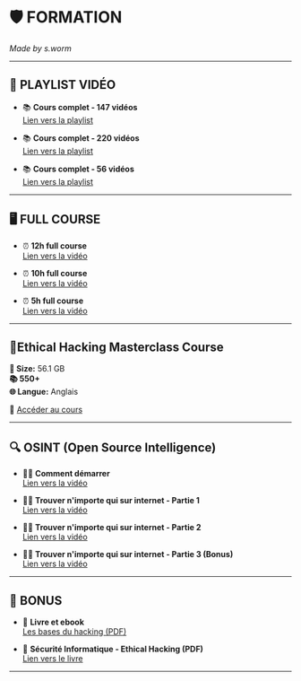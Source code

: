 # 🛡️ **FORMATION**

*Made by s.worm*

---

## 🎥 **PLAYLIST VIDÉO**

- 📚 **Cours complet - 147 vidéos**  
  [Lien vers la playlist](https://youtube.com/playlist?list=PLoIA0X2_zqE31xJe4jVMfUcQYlwFW0lbL&si=WpXFVMbrZygKr4Iv)

- 📚 **Cours complet - 220 vidéos**  
  [Lien vers la playlist](https://youtube.com/playlist?list=PLKS0AQTW863IdNyI5G-O0TWYbGhW6eaZ_&si=w65R5i9L-d1kkYcQ)

- 📚 **Cours complet - 56 vidéos**  
  [Lien vers la playlist](https://youtube.com/playlist?list=PL1hSAEEvtOapTU9KTdZM4wZKlt4DdATgO&si=UfEg4IvoW0Tu55G_)

---

## 🖥️ **FULL COURSE**

- ⏰ **12h full course**  
  [Lien vers la vidéo](https://youtu.be/fNzpcB7ODxQ?si=rvpTtvDeICt0VNPe)

- ⏰ **10h full course**  
  [Lien vers la vidéo](https://youtu.be/w_oxcjPOWos?si=N4Xff_4GZUAj3UEt)

- ⏰ **5h full course**  
  [Lien vers la vidéo](https://youtu.be/EZ_bUnO19jk?si=Id3LkAM6VGxGx7eS)

---

## 🔐**Ethical Hacking Masterclass Course**

**💾 Size:** 56.1 GB  
**📚 550+**  
**🌐 Langue:** Anglais

🔗 [Accéder au cours](https://drive.google.com/drive/folders/1mZwaNmPJB6OcGf-lSejIvbU8y2YxjDt4)

---

## 🔍 **OSINT (Open Source Intelligence)**

- 🕵️‍♂️ **Comment démarrer**  
  [Lien vers la vidéo](https://www.youtube.com/watch?v=AZvLBSlwCgo)

- 🕵️‍♂️ **Trouver n'importe qui sur internet - Partie 1**  
  [Lien vers la vidéo](https://www.youtube.com/watch?v=NqNg2SKtNAk)

- 🕵️‍♂️ **Trouver n'importe qui sur internet - Partie 2**  
  [Lien vers la vidéo](https://www.youtube.com/watch?v=ni8JS_IfBDk)

- 🕵️‍♂️ **Trouver n'importe qui sur internet - Partie 3 (Bonus)**  
  [Lien vers la vidéo](https://www.youtube.com/watch?v=23bC9GQLB38)

---

## 🎁 **BONUS**

- 📘 **Livre et ebook**  
  [Les bases du hacking (PDF)](https://ekladata.com/gulpzZVDEliLIx88zBHvp8UL5nM/Les-bases-du-hacking.pdf)

- 📗 **Sécurité Informatique - Ethical Hacking (PDF)**  
  [Lien vers le livre](https://repo.zenk-security.com/Magazine%20E-book/Securite%20Informatique%20-%20Ethical%20Hacking.pdf)

---
